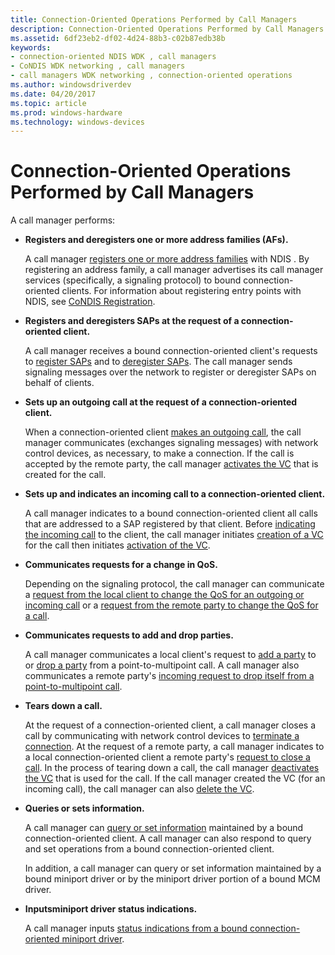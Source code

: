 ```yaml
---
title: Connection-Oriented Operations Performed by Call Managers
description: Connection-Oriented Operations Performed by Call Managers
ms.assetid: 6df23eb2-df02-4d24-88b3-c02b87edb38b
keywords:
- connection-oriented NDIS WDK , call managers
- CoNDIS WDK networking , call managers
- call managers WDK networking , connection-oriented operations
ms.author: windowsdriverdev
ms.date: 04/20/2017
ms.topic: article
ms.prod: windows-hardware
ms.technology: windows-devices
---
```


# Connection-Oriented Operations Performed by Call Managers





A call manager performs:

-   **Registers and deregisters one or more address families (AFs).**

    A call manager [registers one or more address families](registering-and-opening-an-address-family.md) with NDIS . By registering an address family, a call manager advertises its call manager services (specifically, a signaling protocol) to bound connection-oriented clients. For information about registering entry points with NDIS, see [CoNDIS Registration](condis-registration.md).

-   **Registers and deregisters SAPs at the request of a connection-oriented client.**

    A call manager receives a bound connection-oriented client's requests to [register SAPs](registering-a-sap.md) and to [deregister SAPs](deregistering-a-sap.md). The call manager sends signaling messages over the network to register or deregister SAPs on behalf of clients.

-   **Sets up an outgoing call at the request of a connection-oriented client.**

    When a connection-oriented client [makes an outgoing call](making-a-call.md), the call manager communicates (exchanges signaling messages) with network control devices, as necessary, to make a connection. If the call is accepted by the remote party, the call manager [activates the VC](activating-a-vc.md) that is created for the call.

-   **Sets up and indicates an incoming call to a connection-oriented client.**

    A call manager indicates to a bound connection-oriented client all calls that are addressed to a SAP registered by that client. Before [indicating the incoming call](indicating-an-incoming-call.md) to the client, the call manager initiates [creation of a VC](creating-a-vc.md) for the call then initiates [activation of the VC](activating-a-vc.md).

-   **Communicates requests for a change in QoS.**

    Depending on the signaling protocol, the call manager can communicate a [request from the local client to change the QoS for an outgoing or incoming call](client-initiated-request-to-change-call-parameters.md) or a [request from the remote party to change the QoS for a call](incoming-request-to-change-call-parameters.md).

-   **Communicates requests to add and drop parties.**

    A call manager communicates a local client's request to [add a party](adding-a-party-to-a-multipoint-call.md) to or [drop a party](dropping-a-party-from-a-multipoint-call.md) from a point-to-multipoint call. A call manager also communicates a remote party's [incoming request to drop itself from a point-to-multipoint call](incoming-request-to-drop-a-party-from-a-multipoint-call.md).

-   **Tears down a call.**

    At the request of a connection-oriented client, a call manager closes a call by communicating with network control devices to [terminate a connection](client-initiated-request-to-close-a-call.md). At the request of a remote party, a call manager indicates to a local connection-oriented client a remote party's [request to close a call](incoming-request-to-close-a-call.md). In the process of tearing down a call, the call manager [deactivates the VC](deactivating-a-vc.md) that is used for the call. If the call manager created the VC (for an incoming call), the call manager can also [delete the VC](deleting-a-vc.md).

-   **Queries or sets information.**

    A call manager can [query or set information](querying-or-setting-information.md) maintained by a bound connection-oriented client. A call manager can also respond to query and set operations from a bound connection-oriented client.

    In addition, a call manager can query or set information maintained by a bound miniport driver or by the miniport driver portion of a bound MCM driver.

-   **Inputsminiport driver status indications.**

    A call manager inputs [status indications from a bound connection-oriented miniport driver](indicating-miniport-driver-status.md).

 

 






